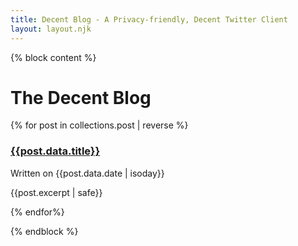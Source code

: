 ```yaml
---
title: Decent Blog - A Privacy-friendly, Decent Twitter Client
layout: layout.njk
---
```


{% block content %}
<div class="container mt-5">
  <div class="row">
    <div class="col-xl-10 col-sm-12 mx-auto">
      <h1 class="title display-3">The Decent Blog</h1>
      {% for post in collections.post | reverse %}
        <h3 class="title mt-5"><a href="{{post.url}}">{{post.data.title}}</a></h3>
        <p>Written on <time class="font-weight-bold">{{post.data.date | isoday}}</time></p>
        <p>{{post.excerpt | safe}}</p>
      {% endfor%}
    </div>
    <div class="col-xl-2 mx-auto d-none-lg d-block-xl">
      <img class="img-fluid" style="max-width: 150px" lazy="/img/letters.svg"/>
    </div>
  </div>
</div>

{% endblock %}